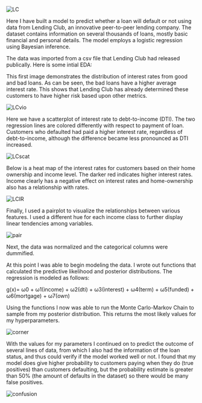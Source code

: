 ![LC](/images/LendingClub.png)

Here I have built a model to predict whether a loan will default or not using data from Lending Club, an innovative peer-to-peer lending company. The dataset contains information on several thousands of loans, mostly basic financial and personal details. The model employs a logistic regression using Bayesian inference. 

The data was imported from a csv file that Lending Club had released publically. Here is some intial EDA:

This first image demonstrates the distribution of interest rates from good and bad loans. As can be seen, the bad loans have a higher average interest rate. This shows that Lending Club has already determined these customers to have higher risk based upon other metrics. 

![LCvio](/images/LCviolin.png)

Here we have a scatterplot of interest rate to debt-to-income (DTI). The two regression lines are colored differently with respect to payment of loan. Customers who defaulted had paid a higher interest rate, regardless of debt-to-income, although the difference became less pronounced as DTI increased.

![LCscat](/images/LCscatter.png)

Below is a heat map of the interest rates for customers based on their home ownership and income level. The darker red indicates higher interest rates. Income clearly has a negative effect on interest rates and home-ownership also has a relationship with rates. 

![LCIR](/images/LCIR.png)

Finally, I used a pairplot to visualize the relationships between various features. I used a different hue for each income class to further display linear tendencies among variables. 

![pair](/images/Unknown-16.png)

Next, the data was normalized and the categorical columns were dummified. 

At this point I was able to begin modeling the data. I wrote out functions that calculated the predictive likelihood and posterior distributions. The regression is modeled as follows:

g(x)= ω0 + ω1(income) + ω2(dti) + ω3(interest) + ω4(term) + ω5(funded) + ω6(mortgage) + ω7(own)

Using the functions I now was able to run the Monte Carlo-Markov Chain to sample from my posterior distribution. This returns the most likely values for my hyperparameters. 

![corner](/images/LCcorner.png)

With the values for my parameters I continued on to predict the outcome of several lines of data, from which I also had the information of the loan status, and thus could verify if the model worked well or not. I found that my model does give higher probability to customers paying when they do (true positives) than customers defaulting, but the probability estimate is greater than 50% (the amount of defaults in the dataset) so there would be many false positives.
 
![confusion](/images/LCconfusion.png)

